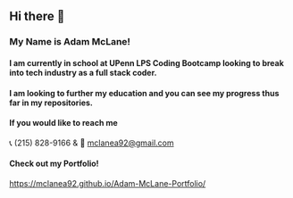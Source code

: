 ## Hi there 👋
### My Name is Adam McLane!
#### I am currently in school at UPenn LPS Coding Bootcamp looking to break into tech industry as a full stack coder.

#### I am looking to further my education and you can see my progress thus far in my repositories.

#### If you would like to reach me
📞 (215) 828-9166 & 📧 mclanea92@gmail.com

#### Check out my Portfolio! 
https://mclanea92.github.io/Adam-McLane-Portfolio/

<!--
**mclanea92/mclanea92** is a ✨ _special_ ✨ repository because its `README.md` (this file) appears on your GitHub profile.

Here are some ideas to get you started:

- 🔭 I’m currently working on ...
- 🌱 I’m currently learning ...
- 👯 I’m looking to collaborate on ...
- 🤔 I’m looking for help with ...
- 💬 Ask me about ...
- 📫 How to reach me: ...
- 😄 Pronouns: ...
- ⚡ Fun fact: ...
-->

